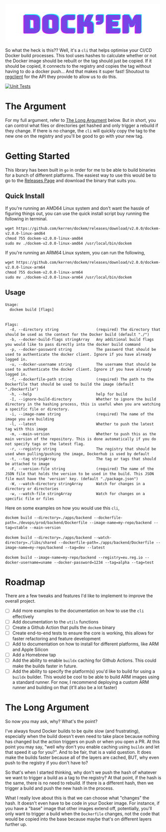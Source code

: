 ![Dockem](docs/logo.png)

So what the heck is this?? Well, it's a `cli` that helps optimise your CI/CD Docker build processes. This tool uses hashes to calculate whether or not the Docker image should be rebuilt or the tag should just be copied. If it should be copied, it connects to the registry and copies the tag without having to do a docker push... And that makes it super fast! Shoutout to [regclient](https://github.com/regclient/regclient) for the API they provide to allow us to do this.


[![Unit Tests](https://github.com/kerren/dockem/actions/workflows/testing.yaml/badge.svg?branch=main)](https://github.com/kerren/dockem/actions/workflows/testing.yaml)


# The Argument

For my full argument, refer to [The Long Argument](#the-long-argument) below. But in short, you can control what files or directories get hashed and only trigger a rebuild if they change. If there is no change, the `cli` will quickly copy the tag to the new one on the registry and you'll be good to go with your new tag.

# Getting Started

This library has been built in `go` in order for me to be able to build binaries for a bunch of different platforms. The easiest way to use this would be to go to the [Releases Page](https://github.com/kerren/dockem/releases) and download the binary that suits you.

## Quick Install

If you're running an AMD64 Linux system and don't want the hassle of figuring things out, you can use the quick install script buy running the following in terminal.

```shell
wget https://github.com/kerren/dockem/releases/download/v2.0.0/dockem-v2.0.0-linux-amd64
chmod 755 dockem-v2.0.0-linux-amd64
sudo mv ./dockem-v2.0.0-linux-amd64 /usr/local/bin/dockem
```

If you're running an ARM64 Linux system, you can run the following,
```shell
wget https://github.com/kerren/dockem/releases/download/v2.0.0/dockem-v2.0.0-linux-arm64
chmod 755 dockem-v2.0.0-linux-arm64
sudo mv ./dockem-v2.0.0-linux-arm64 /usr/local/bin/dockem
```

## Usage

```
Usage:
  dockem build [flags]


Flags:
  -d, --directory string                 (required) The directory that should be used as the context for the Docker build (default "./")
  -b, --docker-build-flags stringArray   Any additional build flags you would like to pass directly into the docker build command
  -p, --docker-password string           The password that should be used to authenticate the docker client. Ignore if you have already logged in.
  -u, --docker-username string           The username that should be used to authenticate the docker client. Ignore if you have already logged in.
  -f, --dockerfile-path string           (required) The path to the Dockerfile that should be used to build the image (default "./Dockerfile")
  -h, --help                             help for build
  -I, --ignore-build-directory           Whether to ignore the build directory in the hashing process, this is useful when you are watching a specific file or directory.
  -i, --image-name string                (required) The name of the image you are building
  -l, --latest                           Whether to push the latest tag with this image
  -m, --main-version                     Whether to push this as the main version of the repository. This is done automatically if you do not specify tags or the latest flag.
  -r, --registry string                  The registry that should be used when pulling/pushing the image, Dockerhub is used by default
  -t, --tag stringArray                  The tag or tags that should be attached to image
  -F, --version-file string              (required) The name of the JSON file that holds the version to be used in the build. This JSON file must have the 'version' key. (default "./package.json")
  -W, --watch-directory stringArray      Watch for changes in a directory or directories
  -w, --watch-file stringArray           Watch for changes on a specific file or files

```

Here on some examples on how you would use this `cli`,

```shell
dockem build --directory=./apps/backend --dockerfile-path=./devops/prod/backend/Dockerfile --image-name=my-repo/backend --tag=stable --main-version

dockem build --directory=./apps/backend --watch-directory=./libs/shared --dockerfile-path=./apps/backend/Dockerfile --image-name=my-repo/backend --tag=dev --latest

dockem build --image-name=my-repo/backend --registry=eu.reg.io --docker-username=uname --docker-password=1234 --tag=alpha --tag=test
```

# Roadmap
There are a few tweaks and features I'd like to implement to improve the overall project.

 - [ ] Add more examples to the documentation on how to use the `cli` effectively
 - [ ] Add documentation to the `utils` functions
 - [ ] Create a Github Action that pulls the `dockem` binary
 - [ ] Create end-to-end tests to ensure the core is working, this allows for faster refactoring and feature development
 - [ ] Add to documentation on how to install for different platforms, like ARM and Apple Silicon
 - [ ] Add a Homebrew tap
 - [ ] Add the ability to enable `buildx` caching for Github Actions. This could make the builds faster in future.
 - [ ] Add the ability to specify the platform(s) you'd like to build for using a `buildx` builder. This would be cool to be able to build ARM images using a standard runner. For now, I recommend deploying a custom ARM runner and building on that (it'll also be a lot faster)

# The Long Argument
So now you may ask, why? What's the point?

I've always found Docker builds to be quite slow (and frustrating), especially when the build doesn't even need to take place because nothing has changed but the action triggers on push or when you open a PR. At this point you may say, "well why don't you enable caching using `buildx` and let that speed it up for you?". And to be fair, that is a valid question. It does make the builds faster because all of the layers are cached, BUT, why even push to the registry if you don't have to?

So that's when I started thinking, why don't we push the hash of whatever we want to trigger a build as a tag to the registry? At that point, if the hash is the same, there is no need to rebuild. If there is a different hash, then we trigger a build and push the new hash in the process.

What I really love about this is that we can choose what "changes" the hash. It doesn't even have to be code in your Docker image. For instance, if you have a "base" image that other images extend off, potentially, you'll only want to trigger a build when the `Dockerfile` changes, not the code that would be copied into the base because maybe that's on different layers further up.





